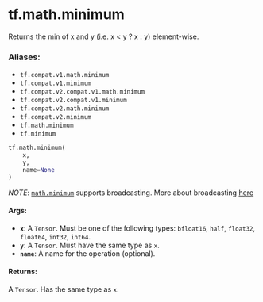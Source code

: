 <div itemscope itemtype="http://developers.google.com/ReferenceObject">
<meta itemprop="name" content="tf.math.minimum" />
<meta itemprop="path" content="Stable" />
</div>

# tf.math.minimum

Returns the min of x and y (i.e. x < y ? x : y) element-wise.

### Aliases:

* `tf.compat.v1.math.minimum`
* `tf.compat.v1.minimum`
* `tf.compat.v2.compat.v1.math.minimum`
* `tf.compat.v2.compat.v1.minimum`
* `tf.compat.v2.math.minimum`
* `tf.compat.v2.minimum`
* `tf.math.minimum`
* `tf.minimum`

``` python
tf.math.minimum(
    x,
    y,
    name=None
)
```

<!-- Placeholder for "Used in" -->

*NOTE*: <a href="../../tf/math/minimum.md"><code>math.minimum</code></a> supports broadcasting. More about broadcasting
[here](http://docs.scipy.org/doc/numpy/user/basics.broadcasting.html)

#### Args:


* <b>`x`</b>: A `Tensor`. Must be one of the following types: `bfloat16`, `half`, `float32`, `float64`, `int32`, `int64`.
* <b>`y`</b>: A `Tensor`. Must have the same type as `x`.
* <b>`name`</b>: A name for the operation (optional).


#### Returns:

A `Tensor`. Has the same type as `x`.
